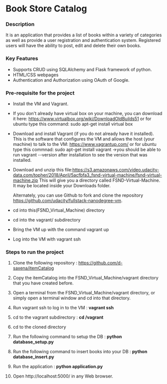 # Book Store Catalog

### Description
It is an application that provides a list of books within a variety of categories as well as provide a user registration and authentication system. Registered users will have the ability to post, edit and delete their own books.

### Key Features
- Supports CRUD using SQLAlchemy and Flask framework of python.
- HTML/CSS webpages
- Authentication and Authorization using OAuth of Google.

### Pre-requisite for the project
- Install the VM and Vagrant.

- If you don't already have virtual box on your machine, you can download it here: https://www.virtualbox.org/wiki/DownloadOldBuilds51 or for ubuntu type this command: sudo apt-get install virtual box

- Download and install Vagrant (if you do not already have it installed). This is the software that configures the VM and allows the host (your machine) to talk to the VM: https://www.vagrantup.com/ or for ubuntu type this commnad: sudo apt-get install vagrant ->you should be able to run vagrant --version after installation to see the version that was installed.

- Download and unzip this file:https://s3.amazonaws.com/video.udacity-data.com/topher/2018/April/5acfbfa3_fsnd-virtual-machine/fsnd-virtual-machine.zip This will give you a directory called FSND-Virtual-Machine. It may be located inside your Downloads folder.

  Alternately, you can use Github to fork and clone the repository https://github.com/udacity/fullstack-nanodegree-vm.

- cd into this(FSND_Virtual_Machine) directory

- cd into the vagrant/ subdirectory

- Bring the VM up with the command vagrant up

- Log into the VM with vagrant ssh

### Steps to run the project
1. Clone the following repository : https://github.com/d-saxena/itemCatalog 

2. Copy the itemCatalog into the FSND_Virtual_Machine/vagrant directory that you have created before.

3. Open a terminal from the FSND_Virtual_Machine/vagrant directory, or simply open a terminal window and cd into that directory.

4. Run vagrant ssh to log in to the VM : **vagrant ssh**

5. cd to the vagrant subdirectory : **cd /vagrant**

6. cd to the cloned directory

7. Run the following command to setup the DB : **python database_setup.py**
  
8. Run the following command to insert books into your DB : **python database_insert.py**
  
9. Run the application : **python application.py**
  
10. Open http://localhost:5000/ in any Web browser.
